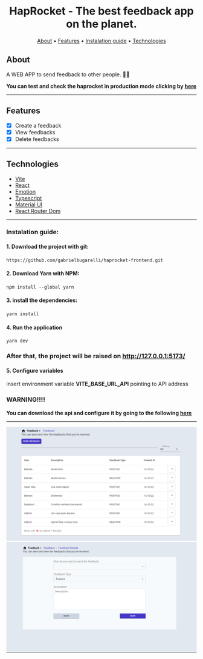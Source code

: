 <h1 align="center">
   HapRocket - The best feedback app on the planet.
</h1>

<p align="center">
  <a href="#about">About</a> •
  <a href="#features">Features</a> •
  <a href="#instalation-guide">Instalation guide</a> •
  <a href="#technologies">Technologies</a>
</p>

## About

A WEB APP to send feedback to other people. 🚀🚀

<strong> You can test and check the haprocket in production mode clicking by [here](https://haprocket.vercel.app) </strong>

---

## Features

- [x] Create a feedback
- [x] View feedbacks
- [x] Delete feedbacks

---

## Technologies
- [Vite](https://vitejs.dev/)
- [React](https://reactjs.org/)
- [Emotion](https://emotion.sh/)
- [Typescript](https://www.typescriptlang.org/)
- [Material UI](https://mui.com/)
- [React Router Dom](https://reactrouter.com/)

---

### Instalation guide:

#### 1. Download the project with git:
```
https://github.com/gabrielbugarelli/haprocket-frontend.git
```

#### 2. Download Yarn with NPM:
```
npm install --global yarn
```

#### 3. install the dependencies:
```
yarn install
```

#### 4. Run the application
```
yarn dev
```
### After that, the project will be raised on http://127.0.0.1:5173/

#### 5. Configure variables
insert environment variable <strong>VITE_BASE_URL_API</strong> pointing to API address


<h3>WARNING!!!!</h3>

<strong> You can download the api and configure it by going to the following [here](https://github.com/gabrielbugarelli/haprocket-api) </strong>

---
 
<div align="center"> 
	<img alt="ignite-timer" title="#focusy-timer" src="./.github/feedback-page.png" />
</div>

<div align="center"> 
	<img alt="ignite-timer" title="#focusy-history" src="./.github/feedback-details-page.png" />
</div>
